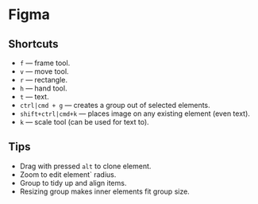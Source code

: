 # Figma

## Shortcuts

* `f` — frame tool.
* `v` — move tool.
* `r` — rectangle.
* `h` — hand tool.
* `t` — text.
* `ctrl|cmd + g` — creates a group out of selected elements.
* `shift+ctrl|cmd+k` — places image on any existing element (even text).
* `k` — scale tool (can be used for text to).

## Tips

* Drag with pressed `alt` to clone element.
* Zoom to edit element` radius.
* Group to tidy up and align items.
* Resizing group makes inner elements fit group size.
